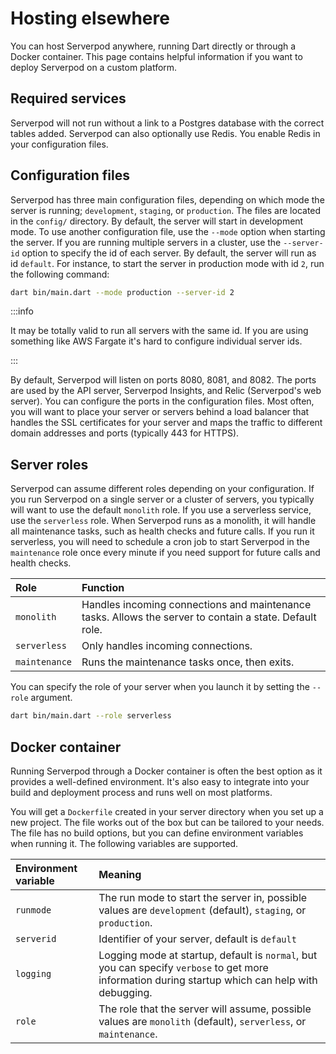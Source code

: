 # Hosting elsewhere
You can host Serverpod anywhere, running Dart directly or through a Docker container. This page contains helpful information if you want to deploy Serverpod on a custom platform.

## Required services
Serverpod will not run without a link to a Postgres database with the correct tables added. Serverpod can also optionally use Redis. You enable Redis in your configuration files.

## Configuration files
Serverpod has three main configuration files, depending on which mode the server is running; `development`, `staging`, or `production`. The files are located in the `config/` directory. By default, the server will start in development mode. To use another configuration file, use the `--mode` option when starting the server. If you are running multiple servers in a cluster, use the `--server-id` option to specify the id of each server. By default, the server will run as id `default`. For instance, to start the server in production mode with id `2`, run the following command:

```bash
dart bin/main.dart --mode production --server-id 2
```

:::info

It may be totally valid to run all servers with the same id. If you are using something like AWS Fargate it's hard to configure individual server ids.

:::

By default, Serverpod will listen on ports 8080, 8081, and 8082. The ports are used by the API server, Serverpod Insights, and Relic (Serverpod's web server). You can configure the ports in the configuration files. Most often, you will want to place your server or servers behind a load balancer that handles the SSL certificates for your server and maps the traffic to different domain addresses and ports (typically 443 for HTTPS).

## Server roles
Serverpod can assume different roles depending on your configuration. If you run Serverpod on a single server or a cluster of servers, you typically will want to use the default `monolith` role. If you use a serverless service, use the `serverless` role. When Serverpod runs as a monolith, it will handle all maintenance tasks, such as health checks and future calls. If you run it serverless, you will need to schedule a cron job to start Serverpod in the `maintenance` role once every minute if you need support for future calls and health checks.

| Role          | Function |
| :------------ | :------- |
| `monolith`    | Handles incoming connections and maintenance tasks. Allows the server to contain a state. Default role. |
| `serverless`  | Only handles incoming connections. |
| `maintenance` | Runs the maintenance tasks once, then exits. |

You can specify the role of your server when you launch it by setting the `--role` argument.

```bash
dart bin/main.dart --role serverless
```

## Docker container
Running Serverpod through a Docker container is often the best option as it provides a well-defined environment. It's also easy to integrate into your build and deployment process and runs well on most platforms.

You will get a `Dockerfile` created in your server directory when you set up a new project. The file works out of the box but can be tailored to your needs. The file has no build options, but you can define environment variables when running it. The following variables are supported.

| Environment variable | Meaning |
| :------------------- | :------ |
| `runmode`            | The run mode to start the server in, possible values are `development` (default), `staging`, or `production`. |
| `serverid`           | Identifier of your server, default is `default` |
| `logging`            | Logging mode at startup, default is `normal`, but you can specify `verbose` to get more information during startup which can help with debugging. |
| `role`               | The role that the server will assume, possible values are `monolith` (default), `serverless`, or `maintenance`. |